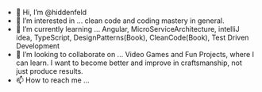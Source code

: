 - 👋 Hi, I’m @hiddenfeld
- 👀 I’m interested in ... clean code and coding mastery in general.
- 🌱 I’m currently learning ... Angular, MicroServiceArchitecture, intelliJ idea, TypeScript, DesignPatterns(Book), CleanCode(Book), Test Driven Development
- 💞️ I’m looking to collaborate on ... Video Games and Fun Projects, where I can learn. I want to become better and improve in craftsmanship, not just produce results.
- 📫 How to reach me ...

<!---
hiddenfeld/hiddenfeld is a ✨ special ✨ repository because its `README.md` (this file) appears on your GitHub profile.
You can click the Preview link to take a look at your changes.
--->
